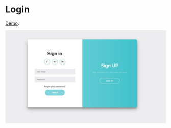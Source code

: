 # Login

[Demo](https://hassan-jaber.github.io/Login/).

![Login](assets/free-login-page-template-html-css-1024x594.jpg)